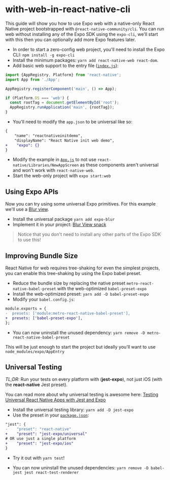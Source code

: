 # with-web-in-react-native-cli

This guide will show you how to use Expo web with a native-only React Native project bootstrapped with `@react-native-community/cli`. You can run web without installing any of the Expo SDK using the `expo-cli`, we'll start with this then you can optionally add more Expo features later.

- In order to start a zero-config web project, you'll need to install the Expo CLI: `npm install -g expo-cli`
- Install the minimum packages: `yarn add react-native-web react-dom`.
- Add basic web support to the entry file ([`index.js`](/index.js)):

```js
import {AppRegistry, Platform} from 'react-native';
import App from './App';

AppRegistry.registerComponent('main', () => App);

if (Platform.OS === 'web') {
  const rootTag = document.getElementById('root');
  AppRegistry.runApplication('main', {rootTag});
}
```

- You'll need to modify the `app.json` to be universal like so:

```diff
{
    "name": "reactnativeinitdemo",
    "displayName": "React Native init web demo",
+    "expo": {}
}
```

- Modify the example in [`App.js`](/App.js) to not use `react-native/Libraries/NewAppScreen` as these components aren't universal and won't work with `react-native-web`.
- Start the web-only project with `expo start:web`

## Using Expo APIs

Now you can try using some universal Expo primitives. For this example we'll use a [Blur view](https://docs.expo.io/versions/latest/sdk/blur-view/).

- Install the universal package `yarn add expo-blur`
- Implement it in your project: [Blur View snack](https://snack.expo.io/@charliecruzan/blurviewexample?session_id=snack-session-g9lTk_Ddo)

> Notice that you don't need to install any other parts of the Expo SDK to use this!

## Improving Bundle Size

React Native for web requires tree-shaking for even the simplest projects, you can enable this tree-shaking by using the Expo babel preset.

- Reduce the bundle size by replacing the native preset `metro-react-native-babel-preset` with the web-optimized `babel-preset-expo`
- Install the web-optimized preset: `yarn add -D babel-preset-expo`
- Modify your `babel.config.js`:

```diff
module.exports = {
-  presets: ['module:metro-react-native-babel-preset'],
+  presets: ['babel-preset-expo'],
};
```

- You can now uninstall the unused dependency: `yarn remove -D metro-react-native-babel-preset`

This will be just enough to start the project but ideally you'll want to use `node_modules/expo/AppEntry`

## Universal Testing

_TL;DR:_ Run your tests on every platform with (**jest-expo**), not just iOS (with the **react-native** Jest preset).

You can read more about why universal testing is awesome here:
[Testing Universal React Native Apps with Jest and Expo](https://blog.expo.io/testing-universal-react-native-apps-with-jest-and-expo-113b4bf9cc44)

- Install the universal testing library: `yarn add -D jest-expo`
- Use the preset in your [`package.json`](/package.json):

```diff
"jest": {
-    "preset": "react-native"
+    "preset": "jest-expo/universal"
# OR use just a single platform
+    "preset": "jest-expo/ios"
}
```

- Try it out with `yarn test`!

- You can now uninstall the unused dependencies: `yarn remove -D babel-jest jest react-test-renderer`
